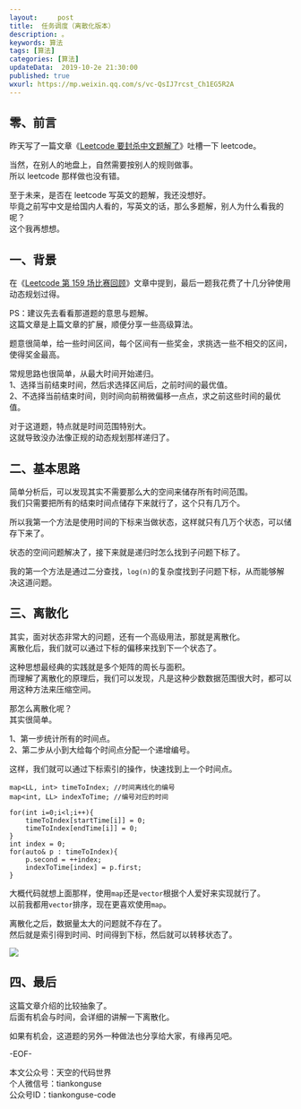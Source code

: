 ```yaml
---   
layout:     post  
title:  任务调度（离散化版本）
description: 。  
keywords: 算法  
tags: [算法]    
categories: [算法]  
updateData:  2019-10-2e 21:30:00  
published: true  
wxurl: https://mp.weixin.qq.com/s/vc-QsIJ7rcst_Ch1EG5R2A  
---  
```



## 零、前言  


昨天写了一篇文章《[Leetcode 要封杀中文题解了](https://mp.weixin.qq.com/s/qKOCrAnjYW_GE4sjDDwfeA)》吐槽一下 leetcode。  


当然，在别人的地盘上，自然需要按别人的规则做事。  
所以 leetcode 那样做也没有错。  


至于未来，是否在 leetcode 写英文的题解，我还没想好。  
毕竟之前写中文是给国内人看的，写英文的话，那么多题解，别人为什么看我的呢？  
这个我再想想。  


## 一、背景  


在《[Leetcode 第 159 场比赛回顾](https://mp.weixin.qq.com/s/QundGY0JFwO4YlEieERCmw)》文章中提到，最后一题我花费了十几分钟使用动态规划过得。  


PS：建议先去看看那道题的意思与题解。  
这篇文章是上篇文章的扩展，顺便分享一些高级算法。


题意很简单，给一些时间区间，每个区间有一些奖金，求挑选一些不相交的区间，使得奖金最高。  


常规思路也很简单，从最大时间开始递归。  
1、选择当前结束时间，然后求选择区间后，之前时间的最优值。  
2、不选择当前结束时间，则时间向前稍微偏移一点点，求之前这些时间的最优值。  


对于这道题，特点就是时间范围特别大。  
这就导致没办法像正规的动态规划那样递归了。  


## 二、基本思路  


简单分析后，可以发现其实不需要那么大的空间来储存所有时间范围。  
我们只需要把所有的结束时间点储存下来就行了，这个只有几万个。  


所以我第一个方法是使用时间的下标来当做状态，这样就只有几万个状态，可以储存下来了。  


状态的空间问题解决了，接下来就是递归时怎么找到子问题下标了。  


我的第一个方法是通过二分查找，`log(n)`的复杂度找到子问题下标，从而能够解决这道问题。  


## 三、离散化  


其实，面对状态非常大的问题，还有一个高级用法，那就是离散化。  
离散化后，我们就可以通过下标的偏移来找到下一个状态了。  


这种思想最经典的实践就是多个矩阵的周长与面积。  
而理解了离散化的原理后，我们可以发现，凡是这种少数数据范围很大时，都可以用这种方法来压缩空间。  


那怎么离散化呢？  
其实很简单。  


1、第一步统计所有的时间点。  
2、第二步从小到大给每个时间点分配一个递增编号。  


这样，我们就可以通过下标索引的操作，快速找到上一个时间点。  


```
map<LL, int> timeToIndex; //时间离线化的编号
map<int, LL> indexToTime; //编号对应的时间

for(int i=0;i<l;i++){
    timeToIndex[startTime[i]] = 0;
    timeToIndex[endTime[i]] = 0;
}
int index = 0;
for(auto& p : timeToIndex){
    p.second = ++index;
    indexToTime[index] = p.first;
}
```


大概代码就想上面那样，使用`map`还是`vector`根据个人爱好来实现就行了。  
以前我都用`vector`排序，现在更喜欢使用`map`。  


离散化之后，数据量太大的问题就不存在了。  
然后就是索引得到时间、时间得到下标，然后就可以转移状态了。  


![](https://res2019.tiankonguse.com/images/2019/10/23/001.png)


## 四、最后  


这篇文章介绍的比较抽象了。  
后面有机会与时间，会详细的讲解一下离散化。  


如果有机会，这道题的另外一种做法也分享给大家，有缘再见吧。  



-EOF-  


本文公众号：天空的代码世界  
个人微信号：tiankonguse  
公众号ID：tiankonguse-code  
  

